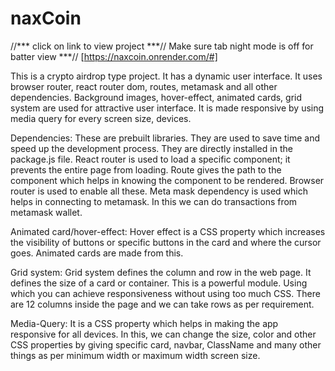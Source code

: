 # naxCoin
//*** click on link to view project ***//
Make sure tab night mode is off for batter view ***//
 [https://naxcoin.onrender.com/#]


This is a crypto airdrop type project. It has a dynamic user interface. It uses browser router, react router dom, routes, metamask and all other dependencies. Background images, hover-effect, animated cards, grid system are used for attractive user interface. It is made responsive by using media query for every screen size, devices.

Dependencies:
These are prebuilt libraries. They are used to save time and speed up the development process. They are directly installed in the package.js file. React router is used to load a specific component; it prevents the entire page from loading. Route gives the path to the component which helps in knowing the component to be rendered. Browser router is used to enable all these. Meta mask dependency is used which helps in connecting to metamask. In this we can do transactions from metamask wallet.

Animated card/hover-effect:
Hover effect is a CSS property which increases the visibility of buttons or specific buttons in the card and where the cursor goes. Animated cards are made from this.

Grid system:
Grid system defines the column and row in the web page. It defines the size of a card or container. This is a powerful module. Using which you can achieve responsiveness without using too much CSS. There are 12 columns inside the page and we can take rows as per requirement.

Media-Query:
It is a CSS property which helps in making the app responsive for all devices. In this, we can change the size, color and other CSS properties by giving specific card, navbar, ClassName and many other things as per minimum width or maximum width screen size.
